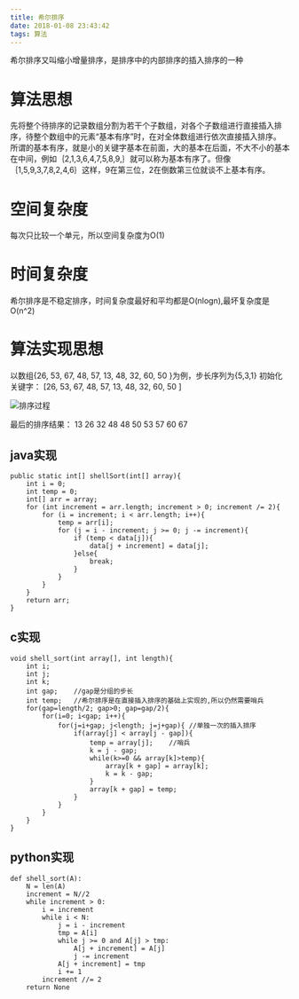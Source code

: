 ```yaml
---
title: 希尔排序
date: 2018-01-08 23:43:42
tags: 算法
---
```

希尔排序又叫缩小增量排序，是排序中的内部排序的插入排序的一种

# 算法思想

先将整个待排序的记录数组分割为若干个子数组，对各个子数组进行直接插入排序，待整个数组中的元素“基本有序”时，在对全体数组进行依次直接插入排序。
所谓的基本有序，就是小的关键字基本在前面，大的基本在后面，不大不小的基本在中间，例如｛2,1,3,6,4,7,5,8,9,｝就可以称为基本有序了。但像｛1,5,9,3,7,8,2,4,6｝这样，9在第三位，2在倒数第三位就谈不上基本有序。

# 空间复杂度

每次只比较一个单元，所以空间复杂度为O(1)

# 时间复杂度

希尔排序是不稳定排序，时间复杂度最好和平均都是O(nlogn),最坏复杂度是O(n^2)

# 算法实现思想

以数组{26, 53, 67, 48, 57, 13, 48, 32, 60, 50 }为例，步长序列为{5,3,1} 
初始化关键字： [26, 53, 67, 48, 57, 13, 48, 32, 60, 50 ]

![排序过程](/images/算法/希尔排序.png)

最后的排序结果： 
13 26 32 48 48 50 53 57 60 67

## java实现

```
public static int[] shellSort(int[] array){
	int i = 0;
	int temp = 0;
	int[] arr = array;
	for (int increment = arr.length; increment > 0; increment /= 2){
		for (i = increment; i < arr.length; i++){
			temp = arr[i];
			for (j = i - increment; j >= 0; j -= increment){
				if (temp < data[j]){
					data[j + increment] = data[j];
				}else{
					break;
				}
			}
		}
	}
	return arr;
}
```

## c实现

```
void shell_sort(int array[], int length){  
    int i;  
    int j;  
    int k;  
    int gap;    //gap是分组的步长  
    int temp;   //希尔排序是在直接插入排序的基础上实现的,所以仍然需要哨兵  
    for(gap=length/2; gap>0; gap=gap/2){  
        for(i=0; i<gap; i++){  
            for(j=i+gap; j<length; j=j+gap){ //单独一次的插入排序  
                if(array[j] < array[j - gap]){  
                    temp = array[j];    //哨兵  
                    k = j - gap;  
                    while(k>=0 && array[k]>temp){  
                        array[k + gap] = array[k];  
                        k = k - gap;  
                    }  
                    array[k + gap] = temp;  
                }  
            }  
        }  
    }  
} 
```

## python实现

```
def shell_sort(A):
    N = len(A)
    increment = N//2
    while increment > 0:
        i = increment
        while i < N:
            j = i - increment
            tmp = A[i]
            while j >= 0 and A[j] > tmp:
                A[j + increment] = A[j]
                j -= increment
            A[j + increment] = tmp
            i += 1
        increment //= 2
    return None
```
